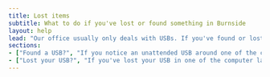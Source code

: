 ```yaml
---
title: Lost items
subtitle: What to do if you've lost or found something in Burnside
layout: help
lead: "Our office usually only deals with USBs. If you've found or lost something else, please see the building porter in room 104, although you can always stop by our office first if you want."
sections:
- ["Found a USB?", "If you notice an unattended USB around one of the computers in Burnside basement, please bring it to us. We will do our best to identify and notify the USB's owner. Failing that, we'll keep the USB in our office until someone claims it."]
- ["Lost your USB?", "If you've lost your USB in one of the computer labs in Burnside and have not received an email from us confirming that we have it, it may still be in our possession. Come by [the office](the-office.html) and describe it to us, and we'll see if we have it. If you have received an email from us about your USB, please come by with some form of identification and we'll return it to you."]
---
```

